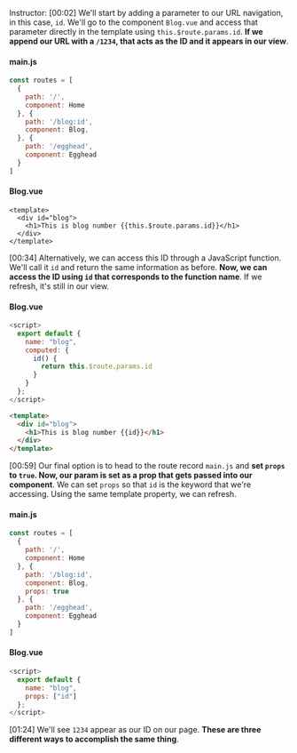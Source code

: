 Instructor: [00:02] We'll start by adding a parameter to our URL navigation, in this case, `id`. We'll go to the component `Blog.vue` and access that parameter directly in the template using `this.$route.params.id`. **If we append our URL with a `/1234`, that acts as the ID and it appears in our view**.

#### main.js

```js
const routes = [
  {
    path: '/',
    component: Home
  }, {
    path: '/blog:id',
    component: Blog,
  }, {
    path: '/egghead',
    component: Egghead
  }
]
```

#### Blog.vue

```
<template>
  <div id="blog">
    <h1>This is blog number {{this.$route.params.id}}</h1>
  </div>
</template>
```

[00:34] Alternatively, we can access this ID through a JavaScript function. We'll call it `id` and return the same information as before. **Now, we can access the ID using `id` that corresponds to the function name**. If we refresh, it's still in our view.

#### Blog.vue

```js
<script>
  export default {
    name: "blog",
    computed: {
      id() {
        return this.$route.params.id
      }
    }
  };
</script>
```

```html
<template>
  <div id="blog">
    <h1>This is blog number {{id}}</h1>
  </div>
</template>
```

[00:59] Our final option is to head to the route record `main.js` and **set `props` to `true`. Now, our param is set as a prop that gets passed into our component**. We can set `props` so that `id` is the keyword that we're accessing. Using the same template property, we can refresh.

#### main.js

```js
const routes = [
  {
    path: '/',
    component: Home
  }, {
    path: '/blog:id',
    component: Blog,
    props: true
  }, {
    path: '/egghead',
    component: Egghead
  }
]
```

#### Blog.vue

```js
<script>
  export default {
    name: "blog",
    props: ["id"]
  };
</script>
```

[01:24] We'll see `1234` appear as our ID on our page. **These are three different ways to accomplish the same thing**.
